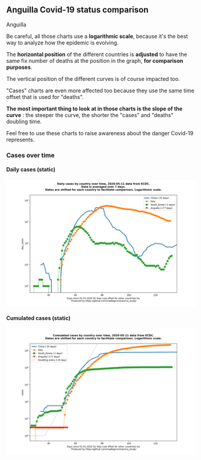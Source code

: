 ## Anguilla Covid-19 status comparison 

Anguilla



Be careful, all those charts use a **logarithmic scale**, because it's the best way to analyze how the epidemic is evolving.
 
The **horizontal position** of the different countries is **adjusted** to have the same fix number of deaths at the position in the graph, **for comparison purposes**.

The vertical position of the different curves is of course impacted too.

"Cases" charts are even more affected too because they use the same time offset that is used for "deaths".

**The most important thing to look at in those charts is the slope of the curve** : the steeper the curve, the shorter the "cases" and "deaths" doubling time.

Feel free to use these charts to raise awareness about the danger Covid-19 represents. 


 
### Cases over time
 
#### Daily cases (static)
![Anguilla covid-19 daily cases static chart](https://raw.githubusercontent.com/madlag/coronavirus_study/master/notebooks/graphs/2020-05-11/countries/Anguilla/2020-05-11_Anguilla_day_cases.png "Anguilla covid-19 day_cases static chart")   
 
#### Cumulated cases (static)
![Anguilla covid-19 cumulated cases static chart](https://raw.githubusercontent.com/madlag/coronavirus_study/master/notebooks/graphs/2020-05-11/countries/Anguilla/2020-05-11_Anguilla_cases.png "Anguilla covid-19 cases static chart")   

